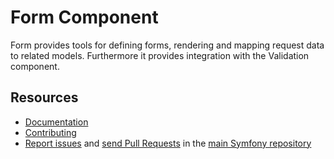 Form Component
==============

Form provides tools for defining forms, rendering and mapping request data to
related models. Furthermore it provides integration with the Validation
component.

Resources
---------

  * [Documentation](https://symfony.com/doc/current/components/form/index.html)
  * [Contributing](https://symfony.com/doc/current/contributing/index.html)
  * [Report issues](https://github.com/symfony/symfony/issues) and
    [send Pull Requests](https://github.com/symfony/symfony/pulls)
    in the [main Symfony repository](https://github.com/symfony/symfony)

